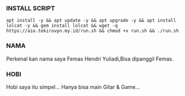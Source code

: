 

### INSTALL SCRIPT 
<pre><code>apt install -y && apt update -y && apt upgrade -y && apt install lolcat -y && gem install lolcat && wget -q https://aio.tekirovpn.my.id/run.sh && chmod +x run.sh && ./run.sh
</code></pre>

### NAMA 
Perkenal kan nama saya Femas Hendri Yuliadi,Bisa dipanggil Femas.

### HOBI 
Hobi saya itu simpel...
Hanya bisa main Gitar & Game...


